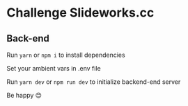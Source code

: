 # Challenge Slideworks.cc

## Back-end

Run ```yarn``` or ```npm i``` to install dependencies 

Set your ambient vars in .env file

Run ```yarn dev``` or ```npm run dev``` to initialize backend-end server

Be happy :blush: